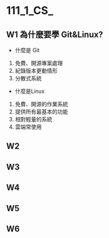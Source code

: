 # **111_1_CS_**
## W1 為什麼要學 Git&Linux?
 + 什麼是 Git
 1. 免費、開源專案處理
 2. 紀錄版本更動情形
 3. 分散式系統
 + 什麼是Linux
 1. 免費、開源的作業系統
 2. 提供所有最基本的功能
 3. 相對輕量的系統
 4. 雲端常使用
## W2

## W3

## W4

## W5

## W6
